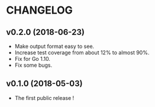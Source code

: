 CHANGELOG
====

v0.2.0 (2018-06-23)
----

* Make output format easy to see.
* Increase test coverage from about 12% to almost 90%.
* Fix for Go 1.10.
* Fix some bugs.

v0.1.0 (2018-05-03)
----

* The first public release !
